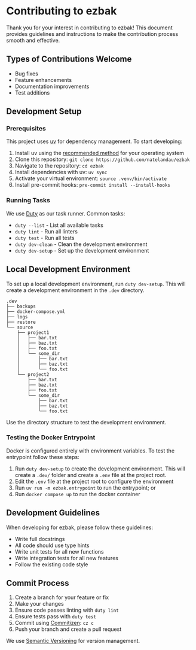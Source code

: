 # Contributing to ezbak

Thank you for your interest in contributing to ezbak! This document provides guidelines and instructions to make the contribution process smooth and effective.

## Types of Contributions Welcome

-   Bug fixes
-   Feature enhancements
-   Documentation improvements
-   Test additions

## Development Setup

### Prerequisites

This project uses [uv](https://docs.astral.sh/uv/) for dependency management. To start developing:

1. Install uv using the [recommended method](https://docs.astral.sh/uv/installation/) for your operating system
2. Clone this repository: `git clone https://github.com/natelandau/ezbak`
3. Navigate to the repository: `cd ezbak`
4. Install dependencies with uv: `uv sync`
5. Activate your virtual environment: `source .venv/bin/activate`
6. Install pre-commit hooks: `pre-commit install --install-hooks`

### Running Tasks

We use [Duty](https://pawamoy.github.io/duty/) as our task runner. Common tasks:

-   `duty --list` - List all available tasks
-   `duty lint` - Run all linters
-   `duty test` - Run all tests
-   `duty dev-clean` - Clean the development environment
-   `duty dev-setup` - Set up the development environment

## Local Development Environment

To set up a local development environment, run `duty dev-setup`. This will create a development environment in the `.dev` directory.

```
.dev
├── backups
├── docker-compose.yml
├── logs
├── restore
└── source
    ├── project1
    │   ├── bar.txt
    │   ├── baz.txt
    │   ├── foo.txt
    │   └── some_dir
    │       ├── bar.txt
    │       ├── baz.txt
    │       └── foo.txt
    └── project2
        ├── bar.txt
        ├── baz.txt
        ├── foo.txt
        └── some_dir
            ├── bar.txt
            ├── baz.txt
            └── foo.txt
```

Use the directory structure to test the development environment.

### Testing the Docker Entrypoint

Docker is configured entirely with environment variables. To test the entrypoint follow these steps:

1. Run `duty dev-setup` to create the development environment. This will create a `.dev/` folder and create a `.env` file at the project root.
2. Edit the `.env` file at the project root to configure the environment
3. Run `uv run -m ezbak.entrypoint` to run the entrypoint; or
4. Run `docker compose up` to run the docker container

## Development Guidelines

When developing for ezbak, please follow these guidelines:

-   Write full docstrings
-   All code should use type hints
-   Write unit tests for all new functions
-   Write integration tests for all new features
-   Follow the existing code style

## Commit Process

1. Create a branch for your feature or fix
2. Make your changes
3. Ensure code passes linting with `duty lint`
4. Ensure tests pass with `duty test`
5. Commit using [Commitizen](https://github.com/commitizen-tools/commitizen): `cz c`
6. Push your branch and create a pull request

We use [Semantic Versioning](https://semver.org/) for version management.
